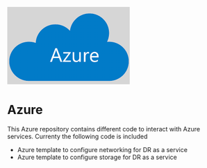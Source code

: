 ![alt text](azure_logo.png "Automation")
# Azure

This Azure repository contains different code to interact with Azure services.
Currenty the following code is included

- Azure template to configure networking for DR as a service
- Azure template to configure storage for DR as a service 
